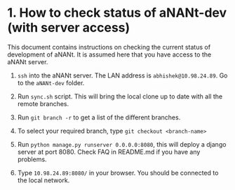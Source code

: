 # 1. How to check status of aNANt-dev (with server access)

This document contains instructions on checking the current status of development of aNANt. 
It is assumed here that you have access to the aNANt server.

1. `ssh` into the aNANt server. The LAN address is `abhishek@10.98.24.89`. Go to the `aNANt-dev` folder.

2. Run `sync.sh` script. This will bring the local clone up to date with all the remote branches.

3. Run `git branch -r` to get a list of the different branches.

4. To select your required branch, type `git checkout <branch-name>`

5. Run `python manage.py runserver 0.0.0.0:8080`, this will deploy a django server at port 8080. Check FAQ in README.md if you have any problems.

6. Type `10.98.24.89:8080/` in your browser. You should be connected to the local network. 

